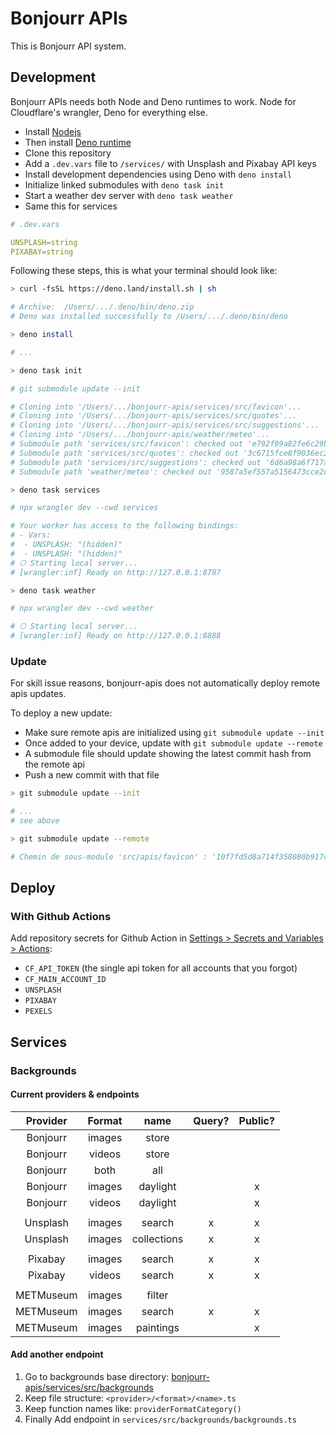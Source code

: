 # Bonjourr APIs

This is Bonjourr API system.

## Development

Bonjourr APIs needs both Node and Deno runtimes to work. Node for Cloudflare's wrangler, Deno for everything else.
- Install [Nodejs](https://nodejs.org/en)
- Then install [Deno runtime](https://deno.com/)
- Clone this repository
- Add a `.dev.vars` file to `/services/` with Unsplash and Pixabay API keys
- Install development dependencies using Deno with `deno install`
- Initialize linked submodules with `deno task init`
- Start a weather dev server with `deno task weather`
- Same this for services

```yaml
# .dev.vars

UNSPLASH=string
PIXABAY=string
```

Following these steps, this is what your terminal should look like:

```bash
> curl -fsSL https://deno.land/install.sh | sh

# Archive:  /Users/.../.deno/bin/deno.zip
# Deno was installed successfully to /Users/.../.deno/bin/deno

> deno install

# ...

> deno task init

# git submodule update --init

# Cloning into '/Users/.../bonjourr-apis/services/src/favicon'...
# Cloning into '/Users/.../bonjourr-apis/services/src/quotes'...
# Cloning into '/Users/.../bonjourr-apis/services/src/suggestions'...
# Cloning into '/Users/.../bonjourr-apis/weather/meteo'...
# Submodule path 'services/src/favicon': checked out 'e792f99a82fe6c29b8b207fc8abe9aae45106fc6'
# Submodule path 'services/src/quotes': checked out '3c6715fce8f9036ec2f71b6c9c8433f43848057a'
# Submodule path 'services/src/suggestions': checked out '6d6a98a6f717a614435eaf3988c777602b7f9f43'
# Submodule path 'weather/meteo': checked out '9587a5ef557a5156473cce2d6fb92b64432c7815'

> deno task services

# npx wrangler dev --cwd services

# Your worker has access to the following bindings:
# - Vars:
#  - UNSPLASH: "(hidden)"
#  - UNSPLASH: "(hidden)"
# ⎔ Starting local server...
# [wrangler:inf] Ready on http://127.0.0.1:8787

> deno task weather

# npx wrangler dev --cwd weather

# ⎔ Starting local server...
# [wrangler:inf] Ready on http://127.0.0.1:8888
```

### Update

For skill issue reasons, bonjourr-apis does not automatically deploy remote apis updates.

To deploy a new update:

- Make sure remote apis are initialized using `git submodule update --init`
- Once added to your device, update with `git submodule update --remote`
- A submodule file should update showing the latest commit hash from the remote api
- Push a new commit with that file

```bash
> git submodule update --init

# ...
# see above

> git submodule update --remote

# Chemin de sous-module 'src/apis/favicon' : '10f7fd5d8a714f358080b917c74c91b859ce3a88' extrait
```

## Deploy

### With Github Actions

Add repository secrets for Github Action in
[Settings > Secrets and Variables > Actions](https://github.com/victrme/bonjourr-apis/settings/secrets/actions):

- `CF_API_TOKEN` (the single api token for all accounts that you forgot)
- `CF_MAIN_ACCOUNT_ID`
- `UNSPLASH`
- `PIXABAY`
- `PEXELS`

## Services

### Backgrounds

#### Current providers & endpoints

|  Provider | Format |     name    | Query? | Public? |
|:---------:|:------:|:-----------:|:------:|:-------:|
|  Bonjourr | images |    store    |        |         |
|  Bonjourr | videos |    store    |        |         |
|  Bonjourr |  both  |     all     |        |         |
|  Bonjourr | images |   daylight  |        |    x    |
|  Bonjourr | videos |   daylight  |        |    x    |
|           |        |             |        |         |
|  Unsplash | images |    search   |    x   |    x    |
|  Unsplash | images | collections |    x   |    x    |
|           |        |             |        |         |
|  Pixabay  | images |    search   |    x   |    x    |
|  Pixabay  | videos |    search   |    x   |    x    |
|           |        |             |        |         |
| METMuseum | images |    filter   |        |         |
| METMuseum | images |    search   |    x   |    x    |
| METMuseum | images |  paintings  |        |    x    |

#### Add another endpoint

1. Go to backgrounds base directory: [bonjourr-apis/services/src/backgrounds](https://github.com/victrme/bonjourr-apis/tree/main/services/src/backgrounds)
2. Keep file structure: `<provider>/<format>/<name>.ts`
3. Keep function names like: `providerFormatCategory()`
4. Finally Add endpoint in `services/src/backgrounds/backgrounds.ts`
